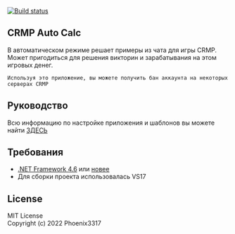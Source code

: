 [![Build status](https://ci.appveyor.com/api/projects/status/kvvr9tyf9s8e4b9p?svg=true)](https://ci.appveyor.com/project/Phoenix3317/crmp-auto-calc)  

## CRMP Auto Calc 
В автоматическом режиме решает примеры из чата для игры CRMP. Может пригодиться для решения викторин и зарабатывания на этом игровых денег.  

`Используя это приложение, вы можете получить бан аккаунта на некоторых серверах CRMP`

## Руководство 
Всю информацию по настройке приложения и шаблонов вы можете найти 
[ЗДЕСЬ](https://phoenix3317.gitbook.io/crmp-ac/)

## Требования
- [.NET Framework 4.6](https://www.microsoft.com/ru-ru/download/details.aspx?id=44927) или [новее](https://dotnet.microsoft.com/en-us/download/dotnet-framework/thank-you/net48-web-installer)
- Для сборки проекта использовалась VS17

## License
MIT License  
Copyright (c) 2022 Phoenix3317
